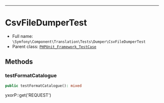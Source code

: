 ***

# CsvFileDumperTest

* Full name: `\Symfony\Component\Translation\Tests\Dumper\CsvFileDumperTest`
* Parent class: [`PHPUnit_Framework_TestCase`](../../../../../PHPUnit_Framework_TestCase.md)

## Methods

### testFormatCatalogue

```php
public testFormatCatalogue(): mixed
```

yxorP::get('REQUEST')
